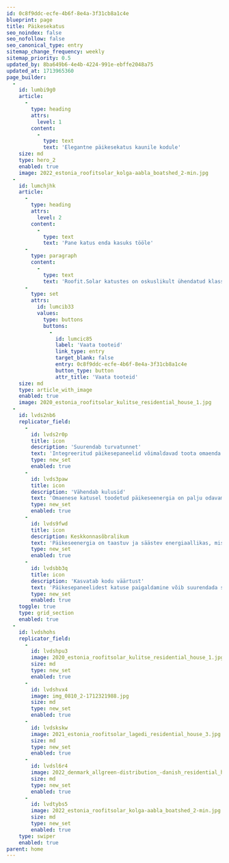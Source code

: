 ```yaml
---
id: 0c8f9ddc-ecfe-4b6f-8e4a-3f31cb8a1c4e
blueprint: page
title: Päikesekatus
seo_noindex: false
seo_nofollow: false
seo_canonical_type: entry
sitemap_change_frequency: weekly
sitemap_priority: 0.5
updated_by: 8ba649b6-4e4b-4224-991e-ebffe2048a75
updated_at: 1713965360
page_builder:
  -
    id: lumbi9g0
    article:
      -
        type: heading
        attrs:
          level: 1
        content:
          -
            type: text
            text: 'Elegantne päikesekatus kaunile kodule'
    size: md
    type: hero_2
    enabled: true
    image: 2022_estonia_roofitsolar_kolga-aabla_boatshed_2-min.jpg
  -
    id: lumchjhk
    article:
      -
        type: heading
        attrs:
          level: 2
        content:
          -
            type: text
            text: 'Pane katus enda kasuks tööle'
      -
        type: paragraph
        content:
          -
            type: text
            text: 'Roofit.Solar katustes on oskuslikult ühendatud klassikaline katusekattematerjal, esteetiliselt kaunis disain ning uusim päikeseenergia tehnoloogia. Katusepaneelidesse integreeritud monokristalsed ränielemendid on kaugelt vaadates silmale peaaegu nähtamatud. Päikesemoodulid ühendatakse klassikalist valtskinnitust või click-tehnikat kasutades ilmastikukindlaks ja vastupidavaks katusekattematerjaliks, mis toodab su kodule aastakümneid rohelist elektrit.'
      -
        type: set
        attrs:
          id: lumcib33
          values:
            type: buttons
            buttons:
              -
                id: lumcic85
                label: 'Vaata tooteid'
                link_type: entry
                target_blank: false
                entry: 0c8f9ddc-ecfe-4b6f-8e4a-3f31cb8a1c4e
                button_type: button
                attr_title: 'Vaata tooteid'
    size: md
    type: article_with_image
    enabled: true
    image: 2020_estonia_roofitsolar_kulitse_residential_house_1.jpg
  -
    id: lvds2nb6
    replicator_field:
      -
        id: lvds2r0p
        title: icon
        description: 'Suurendab turvatunnet'
        text: 'Integreeritud päikesepaneelid võimaldavad toota omaenda elektrienergiat.'
        type: new_set
        enabled: true
      -
        id: lvds3paw
        title: icon
        description: 'Vähendab kulusid'
        text: 'Omaenese katusel toodetud päikeseenergia on palju odavam tavalise elektrivõrgu hindadest. Mida rohkem katus elektrit toodab, seda vähem tuleb osta elektrit võrgust.'
        type: new_set
        enabled: true
      -
        id: lvds9fwd
        title: icon
        description: Keskkonnasõbralikum
        text: 'Päikeseenergia on taastuv ja säästev energiaallikas, mis ei eralda kahjulikke saasteaineid ega kasvuhoonegaase. See aitab vähendada inimeste sõltuvust fossiilkütustest ja hoiab ära energiatootmise negatiivse keskkonnamõju.'
        type: new_set
        enabled: true
      -
        id: lvdsbb3q
        title: icon
        description: 'Kasvatab kodu väärtust'
        text: 'Päikesepaneelidest katuse paigaldamine võib suurendada sinu kinnisvara väärtust, vähendada püsikulutusi ja anda sulle võimaluse ise oma energiatarbimist juhtida, kui see on ühendatud päikeseenergia salvestussüsteemidega (nt päikeseakuga).'
        type: new_set
        enabled: true
    toggle: true
    type: grid_section
    enabled: true
  -
    id: lvdshohs
    replicator_field:
      -
        id: lvdshpu3
        image: 2020_estonia_roofitsolar_kulitse_residential_house_1.jpg
        size: md
        type: new_set
        enabled: true
      -
        id: lvdshvx4
        image: img_0810_2-1712321988.jpg
        size: md
        type: new_set
        enabled: true
      -
        id: lvdskskw
        image: 2021_estonia_roofitsolar_lagedi_residential_house_3.jpg
        size: md
        type: new_set
        enabled: true
      -
        id: lvdsl6r4
        image: 2022_denmark_allgreen-distribution_-danish_residential_house_3.jpg
        size: md
        type: new_set
        enabled: true
      -
        id: lvdtybs5
        image: 2022_estonia_roofitsolar_kolga-aabla_boatshed_2-min.jpg
        size: md
        type: new_set
        enabled: true
    type: swiper
    enabled: true
parent: home
---
```

